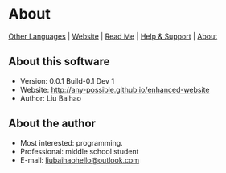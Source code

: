 # About

[Other Languages](../About.Languages.md) | [Website](http://any-possible.github.io/enhanced-website) | [Read Me](../../README.md) | [Help & Support](Help-Support.md) | [About](About.md)

## About this software

- Version: 0.0.1 Build-0.1 Dev 1
- Website: <http://any-possible.github.io/enhanced-website>
- Author: Liu Baihao

## About the author

- Most interested: programming.
- Professional: middle school student
- E-mail: <liubaihaohello@outlook.com>
